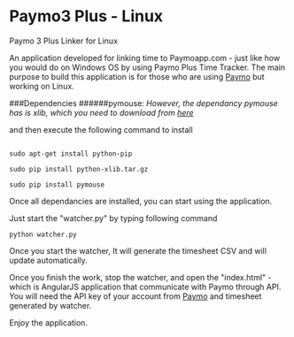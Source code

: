 # Paymo3 Plus - Linux
Paymo 3 Plus Linker for Linux

An application developed for linking time to Paymoapp.com - just like how you would do on Windows OS by using Paymo Plus Time Tracker. The main purpose to build this application is for those who are using [Paymo](http://paymoapp.com) but working on Linux.

###Dependencies
######pymouse:
<i>However, the dependancy pymouse has is xlib, which you need to download from [here](http://sourceforge.net/projects/python-xlib/)</i>

and then execute the following command to install
    
<code>
sudo apt-get install python-pip<br/>
sudo pip install python-xlib.tar.gz<br/>
sudo pip install pymouse
</code>

Once all dependancies are installed, you can start using the application.

Just start the "watcher.py" by typing following command<br/>
<code>
python watcher.py
</code>

Once you start the watcher, It will generate the timesheet CSV and will update automatically.

Once you finish the work, stop the watcher, and open the "index.html" - which is AngularJS application that communicate with Paymo through API. You will need the API key of your account from [Paymo](http://app.paymoapp.com) and timesheet generated by watcher.

Enjoy the application.
